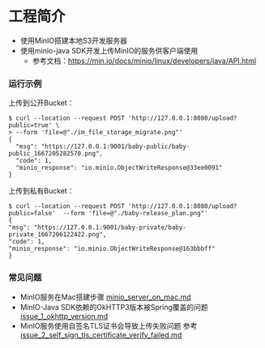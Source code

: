 # 工程简介

- 使用MinIO搭建本地S3开发服务器
- 使用minio-java SDK开发上传MinIO的服务供客户端使用
  - 参考文档：https://min.io/docs/minio/linux/developers/java/API.html

### 运行示例

上传到公开Bucket：

```shell
$ curl --location --request POST 'http://127.0.0.1:8080/upload?public=true' \
> --form 'file=@"./im_file_storage_migrate.png"'
{
  "msg": "https://127.0.0.1:9001/baby-public/baby-public_1667205282570.png",
  "code": 1,
  "minio_response": "io.minio.ObjectWriteResponse@33ee0091"
}
```

上传到私有Bucket：

```shell
$ curl --location --request POST 'http://127.0.0.1:8080/upload?public=false'  --form 'file=@"./baby-release_plan.png"'
{
"msg": "https://127.0.0.1:9001/baby-private/baby-private_1667206122422.png",
"code": 1,
"minio_response": "io.minio.ObjectWriteResponse@163bbbff"
}
```

### 常见问题

- MinIO服务在Mac搭建步骤 [minio_server_on_mac.md](minio_server_on_mac.md)
- MinIO-Java SDK依赖的OkHTTP3版本被Spring覆盖的问题 [issue_1_okhttp_version.md](issues/issue_1_okhttp_version.md)
- MinIO服务使用自签名TLS证书会导致上传失败问题
参考 [issue_2_self_sign_tls_certificate_verify_failed.md](issues/issue_2_self_sign_tls_certificate_verify_failed.md)
